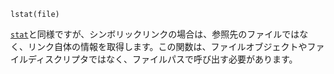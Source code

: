 ```
lstat(file)
```

[`stat`](@ref)と同様ですが、シンボリックリンクの場合は、参照先のファイルではなく、リンク自体の情報を取得します。この関数は、ファイルオブジェクトやファイルディスクリプタではなく、ファイルパスで呼び出す必要があります。
